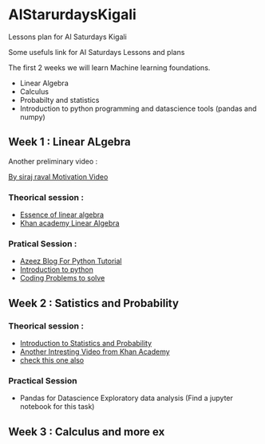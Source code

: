 # AIStarurdaysKigali

Lessons plan for AI Saturdays Kigali


Some usefuls link for AI Saturdays Lessons and plans 


The first 2 weeks we will learn Machine learning foundations.

 - Linear Algebra
 - Calculus 
 - Probabilty and statistics 
 - Introduction to python programming and datascience tools (pandas and numpy)
 
 ## Week 1 : Linear ALgebra
 Another preliminary video :
 
 [By siraj raval Motivation Video](https://www.youtube.com/watch?v=Cr6VqTRO1v0)
 ### Theorical session :
  - [Essence of linear algebra](https://www.youtube.com/playlist?list=PLZHQObOWTQDPD3MizzM2xVFitgF8hE_ab)
  - [Khan academy Linear Algebra ](https://www.khanacademy.org/math/linear-algebra)
 ### Pratical Session :
 - [Azeez Blog For Python Tutorial](https://kantologist.github.io/Tutorials/#!/)
 - [Introduction to python](https://www.youtube.com/watch?v=N4mEzFDjqtA)
 - [Coding Problems to solve](https://github.com/zhiwehu/Python-programming-exercises/blob/master/100%2B%20Python%20challenging%20programming%20exercises.txt)
 
 
 
 ## Week 2 : Satistics and Probability
 
 ### Theorical session : 
 - [Introduction to Statistics and Probability](https://www.youtube.com/watch?v=4r_EWA3FXfM)
 - [Another Intresting Video from Khan Academy](https://www.khanacademy.org/math/statistics-probability)
 - [check this one also](https://www.youtube.com/watch?v=VPZD_aij8H0) 
 ### Practical Session 
 
 - Pandas for Datascience Exploratory data analysis (Find a jupyter notebook for this task)
 
 ## Week 3 : Calculus and more ex


